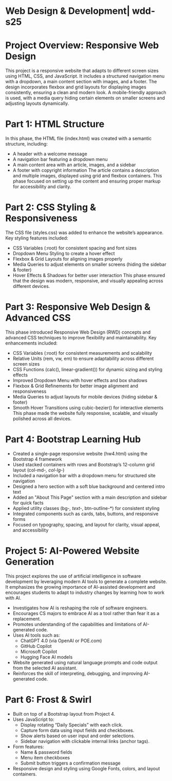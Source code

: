 # Web Design & Development| wdd-s25 

# Project Overview: Responsive Web Design
This project is a responsive website that adapts to different screen sizes using HTML, CSS, and JavaScript. It includes a structured navigation menu with a dropdown, a main content section with images, and a footer. The design incorporates flexbox and grid layouts for displaying images consistently, ensuring a clean and modern look. A mobile-friendly approach is used, with a media query hiding certain elements on smaller screens and adjusting layouts dynamically.

# Part 1: HTML Structure
In this phase, the HTML file (index.html) was created with a semantic structure, including:
- A header with a welcome message
- A navigation bar featuring a dropdown menu
- A main content area with an article, images, and a sidebar
- A footer with copyright information
The article contains a description and multiple images, displayed using grid and flexbox containers. This phase focused on setting up the content and ensuring proper markup for accessibility and clarity.

# Part 2: CSS Styling & Responsiveness
The CSS file (styles.css) was added to enhance the website’s appearance. Key styling features included:
- CSS Variables (:root) for consistent spacing and font sizes
- Dropdown Menu Styling to create a hover effect
- Flexbox & Grid Layouts for aligning images properly
- Media Queries to adjust elements on smaller screens (hiding the sidebar & footer)
- Hover Effects & Shadows for better user interaction
This phase ensured that the design was modern, responsive, and visually appealing across different devices.

# Part 3: Responsive Web Design & Advanced CSS
This phase introduced Responsive Web Design (RWD) concepts and advanced CSS techniques to improve flexibility and maintainability. Key enhancements included:
- CSS Variables (:root) for consistent measurements and scalability
- Relative Units (rem, vw, em) to ensure adaptability across different screen sizes
- CSS Functions (calc(), linear-gradient()) for dynamic sizing and styling effects
- Improved Dropdown Menu with hover effects and box shadows
- Flexbox & Grid Refinements for better image alignment and responsiveness
- Media Queries to adjust layouts for mobile devices (hiding sidebar & footer)
- Smooth Hover Transitions using cubic-bezier() for interactive elements
This phase made the website fully responsive, scalable, and visually polished across all devices.

# Part 4: Bootstrap Learning Hub
- Created a single-page responsive website (hw4.html) using the Bootstrap 4 framework
- Used stacked containers with rows and Bootstrap’s 12-column grid layout (col-md-*, col-lg-*)
- Included a navigation bar with a dropdown menu for structured site navigation
- Designed a hero section with a soft blue background and centered intro text
- Added an "About This Page" section with a main description and sidebar for quick facts
- Applied utility classes (bg-*, text-*, btn-outline-*) for consistent styling
- Integrated components such as cards, tabs, buttons, and responsive forms
- Focused on typography, spacing, and layout for clarity, visual appeal, and accessibility

# Project 5: AI-Powered Website Generation
This project explores the use of artificial intelligence in software development by leveraging modern AI tools to generate a complete website. It emphasizes the growing importance of AI-assisted development and encourages students to adapt to industry changes by learning how to work with AI.
- Investigates how AI is reshaping the role of software engineers.
- Encourages CS majors to embrace AI as a tool rather than fear it as a replacement.
- Promotes understanding of the capabilities and limitations of AI-generated code.
- Uses AI tools such as:
    - ChatGPT 4.0 (via OpenAI or POE.com)
    - GitHub Copilot
    - Microsoft Copilot
    - Hugging Face AI models
- Website generated using natural language prompts and code output from the selected AI assistant.
- Reinforces the skill of interpreting, debugging, and improving AI-generated code.

# Part 6: Frost & Swirl
- Built on top of a Bootstrap layout from Project 4.
- Uses JavaScript to:
    - Display rotating “Daily Specials” with each click.
    - Capture form data using input fields and checkboxes.
    - Show alerts based on user input and order selections.
    - Sidebar navigation with clickable internal links (anchor tags).
- Form features:
    - Name & password fields
    - Menu item checkboxes
    - Submit button triggers a confirmation message
- Responsive design and styling using Google Fonts, colors, and layout containers.
